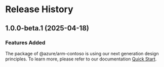# Release History
    
## 1.0.0-beta.1 (2025-04-18)

### Features Added

The package of @azure/arm-contoso is using our next generation design principles. To learn more, please refer to our documentation [Quick Start](https://aka.ms/azsdk/js/mgmt/quickstart).
